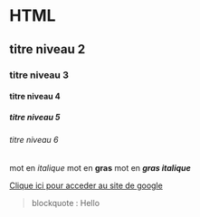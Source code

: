 # HTML
## titre niveau 2
### titre niveau 3
#### titre niveau 4
##### titre niveau 5
###### titre niveau 6

mot en *italique*
mot en **gras**
mot en ***gras italique***

[Clique ici pour acceder au site de google ](https://www.google.fr)

> blockquote : Hello 
